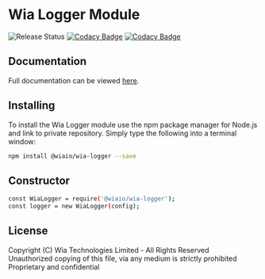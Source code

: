 # Wia Logger Module
![Release Status](https://github.com/wiaio/wia-logger/actions/workflows/wia-ci-test-tag-publish.yml/badge.svg?branch=main)
[![Codacy Badge](https://app.codacy.com/project/badge/Grade/b27a26a9847d43c2af32e2d151b74e1f)](https://www.codacy.com?utm_source=github.com&amp;utm_medium=referral&amp;utm_content=wiaio/wia-logger&amp;utm_campaign=Badge_Grade)
[![Codacy Badge](https://app.codacy.com/project/badge/Coverage/b27a26a9847d43c2af32e2d151b74e1f)](https://www.codacy.com?utm_source=github.com&utm_medium=referral&utm_content=wiaio/wia-logger&utm_campaign=Badge_Coverage)

## Documentation
Full documentation can be viewed [here](https://legendary-guide-8acc869a.pages.github.io).

## Installing
To install the Wia Logger module use the npm package manager for Node.js and link to private repository. Simply type the following into a terminal window:

```sh
npm install @wiaio/wia-logger --save
```

## Constructor
```sh
const WiaLogger = require('@wiaio/wia-logger');
const logger = new WiaLogger(config);
```

## License
Copyright (C) Wia Technologies Limited - All Rights Reserved  
Unauthorized copying of this file, via any medium is strictly prohibited  
Proprietary and confidential  
